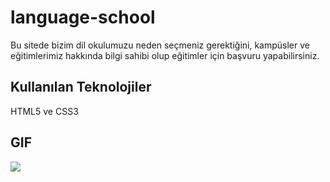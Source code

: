 # language-school

Bu sitede bizim dil okulumuzu neden seçmeniz gerektiğini, kampüsler ve eğitimlerimiz hakkında bilgi sahibi olup eğitimler için başvuru yapabilirsiniz.

<h2>Kullanılan Teknolojiler</h2>

HTML5 ve CSS3

<h2>GIF</h2>

![](ekran.gif)